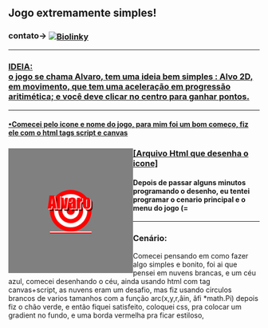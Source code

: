 ## Jogo extremamente simples!
<h3>contato->
<a target="Biolinky" href="https://biolinky.co/guilhermebini">
  <img align="center" alt="Biolinky" width="28px" src="https://image.flaticon.com/icons/png/512/46/46646.png"></h2><hr>
<h3>
IDEIA:
<br> o jogo se chama Alvaro, tem uma ideia bem simples : Alvo 2D, em movimento, que tem uma aceleração em progressão aritimética; e você deve clicar no centro para ganhar pontos.</h3>
<hr>
<h4>•Comecei pelo icone e nome do jogo, para mim foi um bom começo, fiz ele com o html tags script e canvas
  <h3><img align="left" alt="logoAlv" width="250px" src="https://raw.githubusercontent.com/guilhermebini/JogoExtremamenteSimples/main/Alvaro%20icon.png"></h3><h3><a target="codigoIcone" href="https://github.com/guilhermebini/JogoExtremamenteSimples/blob/main/alvaro_icone.html">[Arquivo Html que desenha o icone]</a></h3>
  <h4>Depois de passar alguns minutos programando o desenho, eu tentei programar o cenario principal e o menu do jogo (=</h4> <hr>
<h3>
  Cenário: </h3>
Comecei pensando em como fazer algo simples e bonito, foi ai que pensei em nuvens brancas, e um céu azul, comecei desenhando o céu, ainda usando
html com tag canvas+script, as nuvens eram um desafio, mas fiz usando circulos brancos de varios tamanhos com a função arc(x,y,r,âin, âfi *math.Pi) 
depois fiz o chão verde, e então fiquei satisfeito, coloquei css, pra colocar um gradient no fundo, e uma borda vermelha pra ficar estiloso,

